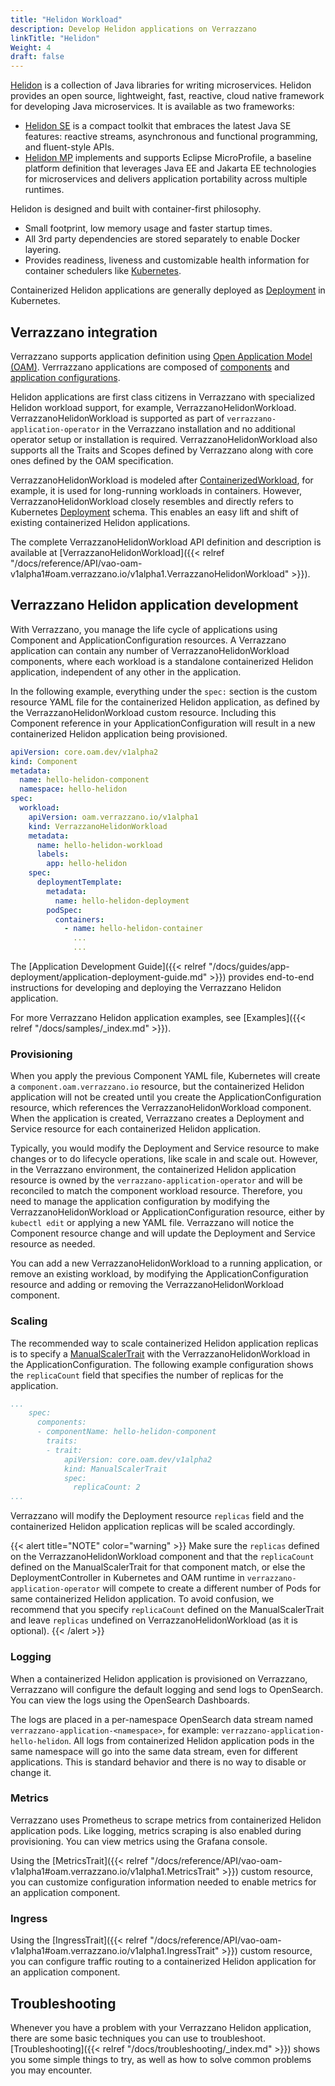 ```yaml
---
title: "Helidon Workload"
description: Develop Helidon applications on Verrazzano
linkTitle: "Helidon"
Weight: 4
draft: false
---
```



[Helidon](https://helidon.io) is a collection of Java libraries for writing microservices. Helidon provides an open source,
lightweight, fast, reactive, cloud native framework for developing Java microservices. It is available as two frameworks:

- [Helidon SE](https://helidon.io/docs/latest/#/se/introduction/01_introduction) is a compact toolkit that embraces the
  latest Java SE features: reactive streams, asynchronous and functional programming, and fluent-style APIs.
- [Helidon MP](https://helidon.io/docs/latest/#/mp/introduction/01_introduction) implements and supports Eclipse MicroProfile,
  a baseline platform definition that leverages Java EE and Jakarta EE technologies for microservices and delivers application
  portability across multiple runtimes.

Helidon is designed and built with container-first philosophy.

- Small footprint, low memory usage and faster startup times.
- All 3rd party dependencies are stored separately to enable Docker layering.
- Provides readiness, liveness and customizable health information for container schedulers like [Kubernetes](https://kubernetes.io/).

Containerized Helidon applications are generally deployed as [Deployment](https://kubernetes.io/docs/reference/kubernetes-api/workload-resources/deployment-v1/) in Kubernetes.

## Verrazzano integration

Verrazzano supports application definition using [Open Application Model (OAM)](https://oam.dev/). Verrrazzano applications
are composed of [components](https://github.com/oam-dev/spec/blob/master/3.component_model.md) and
[application configurations](https://github.com/oam-dev/spec/blob/master/7.application.md).

Helidon applications are first class citizens in Verrazzano with specialized Helidon workload support, for example,
VerrazzanoHelidonWorkload. VerrazzanoHelidonWorkload is supported as part of `verrazzano-application-operator` in the
Verrazzano installation and no additional operator setup or installation is required. VerrazzanoHelidonWorkload also supports all
the Traits and Scopes defined by Verrazzano along with core ones defined by the OAM specification.

VerrazzanoHelidonWorkload is modeled after [ContainerizedWorkload](https://github.com/oam-dev/spec/blob/v0.2.1/core/workloads/containerized_workload/containerized_workload.md),
for example, it is used for long-running workloads in containers. However, VerrazzanoHelidonWorkload closely resembles and directly refers to
Kubernetes [Deployment](https://kubernetes.io/docs/reference/kubernetes-api/workload-resources/deployment-v1/) schema. This
enables an easy lift and shift of existing containerized Helidon applications.

The complete VerrazzanoHelidonWorkload API
definition and description is available at [VerrazzanoHelidonWorkload]({{< relref "/docs/reference/API/vao-oam-v1alpha1#oam.verrazzano.io/v1alpha1.VerrazzanoHelidonWorkload" >}}).

## Verrazzano Helidon application development

With Verrazzano, you manage the life cycle of applications using Component and ApplicationConfiguration resources. A Verrazzano
application can contain any number of VerrazzanoHelidonWorkload components, where each workload is a standalone
containerized Helidon application, independent of any other in the application.

In the following example, everything under the `spec:` section is the custom resource YAML file for the containerized Helidon application,
as defined by the VerrazzanoHelidonWorkload custom resource. Including this Component reference in your ApplicationConfiguration
will result in a new containerized Helidon application being provisioned.

```yaml
apiVersion: core.oam.dev/v1alpha2
kind: Component
metadata:
  name: hello-helidon-component
  namespace: hello-helidon
spec:
  workload:
    apiVersion: oam.verrazzano.io/v1alpha1
    kind: VerrazzanoHelidonWorkload
    metadata:
      name: hello-helidon-workload
      labels:
        app: hello-helidon
    spec:
      deploymentTemplate:
        metadata:
          name: hello-helidon-deployment
        podSpec:
          containers:
            - name: hello-helidon-container
              ...
              ...
```

The [Application Development Guide]({{< relref "/docs/guides/app-deployment/application-deployment-guide.md" >}}) provides end-to-end instructions for
developing and deploying the Verrazzano Helidon application.

For more Verrazzano Helidon application examples, see [Examples]({{< relref "/docs/samples/_index.md" >}}).

### Provisioning

When you apply the previous Component YAML file, Kubernetes will create a `component.oam.verrazzano.io` resource, but
the containerized Helidon application will not be created until you create the ApplicationConfiguration resource,
which references the VerrazzanoHelidonWorkload component. When the application is created, Verrazzano creates a
Deployment and Service resource for each containerized Helidon application.

Typically, you would modify the Deployment and Service resource to make changes or to do lifecycle operations,
like scale in and scale out.  However, in the Verrazzano environment, the containerized Helidon application resource is owned
by the `verrazzano-application-operator` and will be reconciled to match the component workload resource. Therefore,
you need to manage the application configuration by modifying the VerrazzanoHelidonWorkload or ApplicationConfiguration resource,
either by `kubectl edit` or applying a new YAML file. Verrazzano will notice the Component resource change and will update
the Deployment and Service resource as needed.

You can add a new VerrazzanoHelidonWorkload to a running application, or remove an existing workload, by modifying
the ApplicationConfiguration resource and adding or removing the VerrazzanoHelidonWorkload component.

### Scaling

The recommended way to scale containerized Helidon application replicas is to specify a [ManualScalerTrait](https://github.com/oam-dev/spec/blob/v0.2.1/core/traits/manual_scaler_trait.md)
with the VerrazzanoHelidonWorkload in the ApplicationConfiguration. The following example
configuration shows the `replicaCount` field that specifies the number of replicas for the application.

```yaml
...
    spec:
      components:
      - componentName: hello-helidon-component
        traits:
        - trait:                      
            apiVersion: core.oam.dev/v1alpha2
            kind: ManualScalerTrait
            spec:
              replicaCount: 2
...
```

Verrazzano will modify the Deployment resource `replicas` field and the containerized Helidon application replicas will
be scaled accordingly.

{{< alert title="NOTE" color="warning" >}}
Make sure the `replicas` defined on the VerrazzanoHelidonWorkload component and that the `replicaCount` defined on the ManualScalerTrait
for that component match, or else the DeploymentController in Kubernetes and OAM runtime in `verrazzano-application-operator`
will compete to create a different number of Pods for same containerized Helidon application. To avoid confusion,
we recommend that you specify `replicaCount` defined on the ManualScalerTrait and leave `replicas` undefined on VerrazzanoHelidonWorkload (as it is optional).
{{< /alert >}}

### Logging

When a containerized Helidon application is provisioned on Verrazzano, Verrazzano will configure the default logging
and send logs to OpenSearch. You can view the logs using the OpenSearch Dashboards.

The logs are placed in a per-namespace OpenSearch data stream named `verrazzano-application-<namespace>`,
for example: `verrazzano-application-hello-helidon`.  All logs from containerized Helidon application pods in the same namespace will
go into the same data stream, even for different applications.  This is standard behavior and there is no way to disable or change it.

### Metrics

Verrazzano uses Prometheus to scrape metrics from containerized Helidon application pods. Like logging, metrics scraping is also
enabled during provisioning. You can view metrics using the Grafana console.

Using the [MetricsTrait]({{< relref "/docs/reference/API/vao-oam-v1alpha1#oam.verrazzano.io/v1alpha1.MetricsTrait" >}}) custom resource, you can customize configuration
information needed to enable metrics for an application component.

### Ingress

Using the [IngressTrait]({{< relref "/docs/reference/API/vao-oam-v1alpha1#oam.verrazzano.io/v1alpha1.IngressTrait" >}}) custom resource, you can configure traffic
routing to a containerized Helidon application for an application component.

## Troubleshooting
Whenever you have a problem with your Verrazzano Helidon application, there are some basic techniques you
can use to troubleshoot. [Troubleshooting]({{< relref "/docs/troubleshooting/_index.md" >}}) shows you some simple
things to try, as well as how to solve common problems you may encounter.
